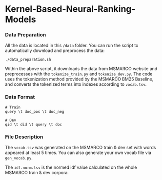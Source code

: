 # Kernel-Based-Neural-Ranking-Models

### Data Preparation

All the data is located in this `/data` folder. You can run the script to automatically download and preprocess the data:

```shell
./data_preparation.sh
```

Within the above script, it downloads the data from MSMARCO website and preprocesses with the `tokenize_train.py` and `tokenize_dev.py`. The code uses the tokenization method provided by the MSMARCO BM25 Baseline, and converts the tokenized terms into indexes according to `vocab.tsv`. 

### Data Format

```shell
# Train
query \t doc_pos \t doc_neg

# Dev
qid \t did \t query \t doc
```

### File Description

The `vocab.tsv` was generated on the MSMARCO train & dev set with words appeared at least 5 times. You can also generate your own vocab file via `gen_vocab.py`.

The `idf.norm.tsv` is the normed idf value calculated on the whole MSMARCO train & dev corpora.


